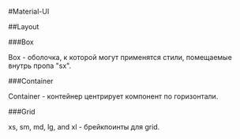 #Material-UI

##Layout

###Box

Box - оболочка, к которой могут применятся стили, помещаемые внутрь пропа "sx".

###Container

Container - контейнер центрирует компонент по горизонтали.

###Grid

xs, sm, md, lg, and xl - брейкпоинты для grid.


